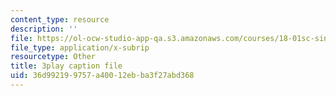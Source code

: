 ```yaml
---
content_type: resource
description: ''
file: https://ol-ocw-studio-app-qa.s3.amazonaws.com/courses/18-01sc-single-variable-calculus-fall-2010/36d992199757a40012ebba3f27abd368_Pd2xP5zDsRw.srt
file_type: application/x-subrip
resourcetype: Other
title: 3play caption file
uid: 36d99219-9757-a400-12eb-ba3f27abd368
---
```

